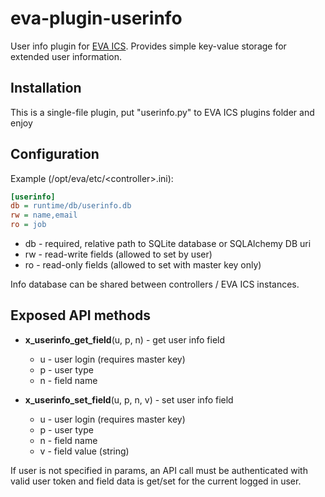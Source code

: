 # eva-plugin-userinfo

User info plugin for [EVA ICS](https://www.eva-ics.com/). Provides simple
key-value storage for extended user information.

## Installation

This is a single-file plugin, put "userinfo.py" to EVA ICS plugins folder and
enjoy

## Configuration

Example (/opt/eva/etc/\<controller\>.ini):

```ini
[userinfo]
db = runtime/db/userinfo.db
rw = name,email
ro = job
```

* db - required, relative path to SQLite database or SQLAlchemy DB uri
* rw - read-write fields (allowed to set by user)
* ro - read-only fields (allowed to set with master key only)

Info database can be shared between controllers / EVA ICS instances.

## Exposed API methods

* **x\_userinfo\_get\_field**(u, p, n) - get user info field

    * u - user login (requires master key)
    * p - user type
    * n - field name

* **x\_userinfo\_set\_field**(u, p, n, v) - set user info field

    * u - user login (requires master key)
    * p - user type
    * n - field name
    * v - field value (string)

If user is not specified in params, an API call must be authenticated with
valid user token and field data is get/set for the current logged in user.
